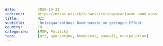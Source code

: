 ```yaml
---
date:          2020-10-31
redirect:      https://nzzas.nzz.ch/schweiz/reisequarantaene-bund-wusste-um-geringen-effekt-ld.1584652
title:         NZZ
subtitle:      'Reisequarantäne: Bund wusste um geringen Effekt'
country:       CH
categories:    [MSM, Politik]
tags:          [nzz, quarantäne, bundesrat, paywall, manipulation]
---
```

